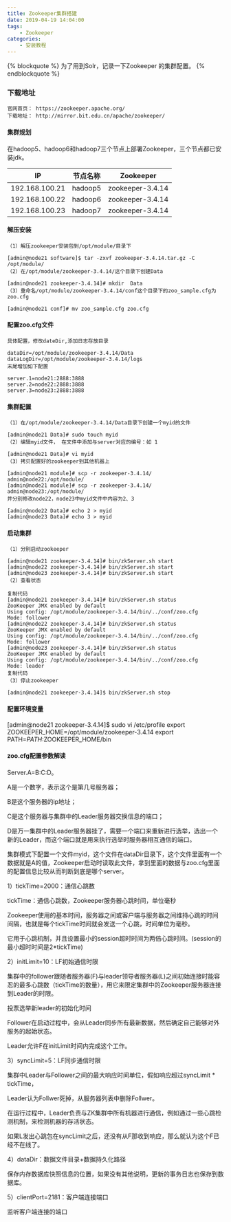 ```yaml
---
title: Zookeeper集群搭建
date: 2019-04-19 14:04:00
tags:
    - Zookeeper
categories:
    - 安装教程
---
```

{% blockquote %}
 为了用到Solr，记录一下Zookeeper 的集群配置。
{% endblockquote %}
### 下载地址
    官网首页： https://zookeeper.apache.org/
    下载地址： http://mirror.bit.edu.cn/apache/zookeeper/
#### 集群规划
在hadoop5、hadoop6和hadoop7三个节点上部署Zookeeper，三个节点都已安装jdk。

|IP	|节点名称	|Zookeeper	|
| ------------- |:-------------------:|:------------------:|
|192.168.100.21 |hadoop5|		zookeeper-3.4.14|
|192.168.100.22	|hadoop6 |zookeeper-3.4.14|
|192.168.100.23	|hadoop7|zookeeper-3.4.14|
#### 解压安装
    （1）解压zookeeper安装包到/opt/module/目录下
    
    [admin@node21 software]$ tar -zxvf zookeeper-3.4.14.tar.gz -C /opt/module/
    （2）在/opt/module/zookeeper-3.4.14/这个目录下创建Data
    
    [admin@node21 zookeeper-3.4.14]# mkdir  Data
    （3）重命名/opt/module/zookeeper-3.4.14/conf这个目录下的zoo_sample.cfg为zoo.cfg
    
    [admin@node21 conf]# mv zoo_sample.cfg zoo.cfg
#### 配置zoo.cfg文件
    具体配置，修改dateDir,添加日志存放目录
    
    dataDir=/opt/module/zookeeper-3.4.14/Data
    dataLogDir=/opt/module/zookeeper-3.4.14/logs
    末尾增加如下配置
    
    server.1=node21:2888:3888
    server.2=node22:2888:3888
    server.3=node23:2888:3888
#### 集群配置
    （1）在/opt/module/zookeeper-3.4.14/Data目录下创建一个myid的文件
    
    [admin@node21 Data]# sudo touch myid
    （2）编辑myid文件， 在文件中添加与server对应的编号：如 1   
    
    [admin@node21 Data]# vi myid
    （3）拷贝配置好的zookeeper到其他机器上
    
    [admin@node21 module]# scp -r zookeeper-3.4.14/ admin@node22:/opt/module/
    [admin@node21 module]# scp -r zookeeper-3.4.14/ admin@node23:/opt/module/
    并分别修改node22，node23中myid文件中内容为2、3
    
    [admin@node22 Data]# echo 2 > myid
    [admin@node23 Data]# echo 3 > myid
#### 启动集群
    （1）分别启动zookeeper
    
    [admin@node21 zookeeper-3.4.14]# bin/zkServer.sh start
    [admin@node22 zookeeper-3.4.14]# bin/zkServer.sh start
    [admin@node23 zookeeper-3.4.14]# bin/zkServer.sh start
    （2）查看状态
    
    复制代码
    [admin@node21 zookeeper-3.4.14]# bin/zkServer.sh status
    ZooKeeper JMX enabled by default
    Using config: /opt/module/zookeeper-3.4.14/bin/../conf/zoo.cfg
    Mode: follower
    [admin@node22 zookeeper-3.4.14]# bin/zkServer.sh status
    ZooKeeper JMX enabled by default
    Using config: /opt/module/zookeeper-3.4.14/bin/../conf/zoo.cfg
    Mode: follower
    [admin@node23 zookeeper-3.4.14]# bin/zkServer.sh status
    ZooKeeper JMX enabled by default
    Using config: /opt/module/zookeeper-3.4.14/bin/../conf/zoo.cfg
    Mode: leader
    复制代码
    （3）停止zookeeper
    
    [admin@node21 zookeeper-3.4.14]$ bin/zkServer.sh stop
#### 配置环境变量
[admin@node21 zookeeper-3.4.14]$ sudo vi /etc/profile 
export ZOOKEEPER_HOME=/opt/module/zookeeper-3.4.14 
export PATH=$PATH:$ZOOKEEPER_HOME/bin
#### zoo.cfg配置参数解读
Server.A=B:C:D。

A是一个数字，表示这个是第几号服务器；

B是这个服务器的ip地址；

C是这个服务器与集群中的Leader服务器交换信息的端口；

D是万一集群中的Leader服务器挂了，需要一个端口来重新进行选举，选出一个新的Leader，而这个端口就是用来执行选举时服务器相互通信的端口。

集群模式下配置一个文件myid，这个文件在dataDir目录下，这个文件里面有一个数据就是A的值，Zookeeper启动时读取此文件，拿到里面的数据与zoo.cfg里面的配置信息比较从而判断到底是哪个server。

1）tickTime=2000：通信心跳数

tickTime：通信心跳数，Zookeeper服务器心跳时间，单位毫秒

Zookeeper使用的基本时间，服务器之间或客户端与服务器之间维持心跳的时间间隔，也就是每个tickTime时间就会发送一个心跳，时间单位为毫秒。

它用于心跳机制，并且设置最小的session超时时间为两倍心跳时间。(session的最小超时时间是2*tickTime)

2）initLimit=10：LF初始通信时限

集群中的follower跟随者服务器(F)与leader领导者服务器(L)之间初始连接时能容忍的最多心跳数（tickTime的数量），用它来限定集群中的Zookeeper服务器连接到Leader的时限。

投票选举新leader的初始化时间

Follower在启动过程中，会从Leader同步所有最新数据，然后确定自己能够对外服务的起始状态。

Leader允许F在initLimit时间内完成这个工作。

3）syncLimit=5：LF同步通信时限

集群中Leader与Follower之间的最大响应时间单位，假如响应超过syncLimit * tickTime，

Leader认为Follwer死掉，从服务器列表中删除Follwer。

在运行过程中，Leader负责与ZK集群中所有机器进行通信，例如通过一些心跳检测机制，来检测机器的存活状态。

如果L发出心跳包在syncLimit之后，还没有从F那收到响应，那么就认为这个F已经不在线了。

4）dataDir：数据文件目录+数据持久化路径

保存内存数据库快照信息的位置，如果没有其他说明，更新的事务日志也保存到数据库。

 5）clientPort=2181：客户端连接端口

监听客户端连接的端口